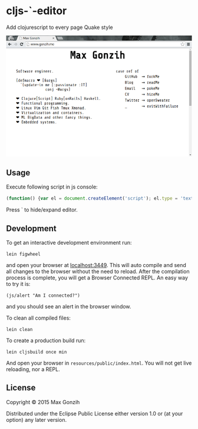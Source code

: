 # cljs-`-editor

Add clojurescript to every page Quake style

![demo](demo.gif)

## Usage

Execute following script in js console:

```javascript
(function() {var el = document.createElement('script'); el.type = 'text/javascript'; el.src = 'http://blog.gonzih.me/cljs-tilda-editor/cljs-repl.js'; document.body.appendChild(el); }())
````

Press ` to hide/expand editor.

## Development

To get an interactive development environment run:

    lein figwheel

and open your browser at [localhost:3449](http://localhost:3449/).
This will auto compile and send all changes to the browser without the
need to reload. After the compilation process is complete, you will
get a Browser Connected REPL. An easy way to try it is:

    (js/alert "Am I connected?")

and you should see an alert in the browser window.

To clean all compiled files:

    lein clean

To create a production build run:

    lein cljsbuild once min

And open your browser in `resources/public/index.html`. You will not
get live reloading, nor a REPL. 

## License

Copyright © 2015 Max Gonzih <gonzih at gmail dot com>

Distributed under the Eclipse Public License either version 1.0 or (at your option) any later version.
